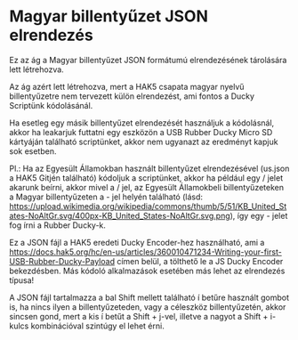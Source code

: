 # Magyar billentyűzet JSON elrendezés

Ez az ág a Magyar billentyűzet JSON formátumú elrendezésének tárolására lett létrehozva.

Az ág azért lett létrehozva, mert a HAK5 csapata magyar nyelvű billentyűzetre nem tervezett külön elrendezést, ami fontos a Ducky Scriptünk kódolásánál.

Ha esetleg egy másik billentyűzet elrendezését használjuk a kódolásnál, 
akkor ha leakarjuk futtatni egy eszközön a USB Rubber Ducky Micro SD kártyáján található scriptünket,
akkor nem ugyanazt az eredményt kapjuk sok esetben.

Pl.: Ha az Egyesült Államokban használt billentyűzet elrendezésével (us.json a HAK5 Gitjén található)
kódoljuk a scriptünket, akkor ha például egy / jelet akarunk beírni, akkor mivel a / jel,
az Egyesült Államokbeli billentyűzeteken a Magyar billentyűzeten a - jel helyén található 
(lásd: https://upload.wikimedia.org/wikipedia/commons/thumb/5/51/KB_United_States-NoAltGr.svg/400px-KB_United_States-NoAltGr.svg.png),
így egy - jelet fog írni a Rubber Ducky-k.

Ez a JSON fájl a HAK5 eredeti Ducky Encoder-hez használható, ami a https://docs.hak5.org/hc/en-us/articles/360010471234-Writing-your-first-USB-Rubber-Ducky-Payload címen belül,
a tölthető le a JS Ducky Encoder bekezdésben. 
Más kódoló alkalmazások esetében más lehet az elrendezés típusa!

A JSON fájl tartalmazza a bal Shift mellett található í betűre használt gombot is,
ha nincs ilyen a billentyűzeteden, vagy a céleszköz billentyűzetén, akkor sincsen gond,
mert a kis í betűt a Shift + j-vel, illetve a nagyot a Shift + i- kulcs kombinációval szintúgy el lehet érni.
